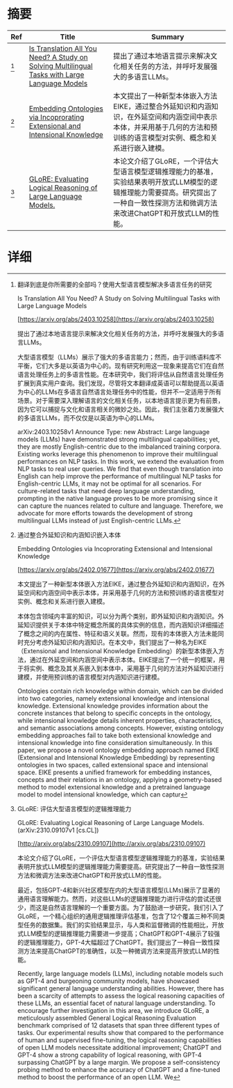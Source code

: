# 摘要

| Ref | Title | Summary |
| --- | --- | --- |
| [^1] | [Is Translation All You Need? A Study on Solving Multilingual Tasks with Large Language Models](https://arxiv.org/abs/2403.10258) | 提出了通过本地语言提示来解决文化相关任务的方法，并呼吁发展强大的多语言LLMs。 |
| [^2] | [Embedding Ontologies via Incoprorating Extensional and Intensional Knowledge](https://arxiv.org/abs/2402.01677) | 本文提出了一种新型本体嵌入方法EIKE，通过整合外延知识和内涵知识，在外延空间和内涵空间中表示本体，并采用基于几何的方法和预训练的语言模型对实例、概念和关系进行嵌入建模。 |
| [^3] | [GLoRE: Evaluating Logical Reasoning of Large Language Models.](http://arxiv.org/abs/2310.09107) | 本论文介绍了GLoRE，一个评估大型语言模型逻辑推理能力的基准，实验结果表明开放式LLM模型的逻辑推理能力需要提高。研究提出了一种自一致性探测方法和微调方法来改进ChatGPT和开放式LLM的性能。 |

# 详细

[^1]: 翻译到底是你所需要的全部吗？使用大型语言模型解决多语言任务的研究

    Is Translation All You Need? A Study on Solving Multilingual Tasks with Large Language Models

    [https://arxiv.org/abs/2403.10258](https://arxiv.org/abs/2403.10258)

    提出了通过本地语言提示来解决文化相关任务的方法，并呼吁发展强大的多语言LLMs。

    

    大型语言模型（LLMs）展示了强大的多语言能力；然而，由于训练语料库不平衡，它们大多是以英语为中心的。现有研究利用这一现象来提高它们在自然语言处理任务上的多语言性能。在本研究中，我们将评估从自然语言处理任务扩展到真实用户查询。我们发现，尽管将文本翻译成英语可以帮助提高以英语为中心的LLMs在多语言自然语言处理任务中的性能，但并不一定适用于所有场景。对于需要深入理解语言的文化相关任务，以本地语言提示更为有前景，因为它可以捕捉与文化和语言相关的微妙之处。因此，我们主张着力发展强大的多语言LLMs，而不仅仅是以英语为中心的LLMs。

    arXiv:2403.10258v1 Announce Type: new  Abstract: Large language models (LLMs) have demonstrated strong multilingual capabilities; yet, they are mostly English-centric due to the imbalanced training corpora. Existing works leverage this phenomenon to improve their multilingual performances on NLP tasks. In this work, we extend the evaluation from NLP tasks to real user queries. We find that even though translation into English can help improve the performance of multilingual NLP tasks for English-centric LLMs, it may not be optimal for all scenarios. For culture-related tasks that need deep language understanding, prompting in the native language proves to be more promising since it can capture the nuances related to culture and language. Therefore, we advocate for more efforts towards the development of strong multilingual LLMs instead of just English-centric LLMs.
    
[^2]: 通过整合外延知识和内涵知识嵌入本体

    Embedding Ontologies via Incoprorating Extensional and Intensional Knowledge

    [https://arxiv.org/abs/2402.01677](https://arxiv.org/abs/2402.01677)

    本文提出了一种新型本体嵌入方法EIKE，通过整合外延知识和内涵知识，在外延空间和内涵空间中表示本体，并采用基于几何的方法和预训练的语言模型对实例、概念和关系进行嵌入建模。

    

    本体包含领域内丰富的知识，可以分为两个类别，即外延知识和内涵知识。外延知识提供关于本体中特定概念所属的具体实例的信息，而内涵知识详细描述了概念之间的内在属性、特征和语义关联。然而，现有的本体嵌入方法未能同时充分考虑外延知识和内涵知识。在本文中，我们提出了一种名为EIKE（Extensional and Intensional Knowledge Embedding）的新型本体嵌入方法，通过在外延空间和内涵空间中表示本体。EIKE提出了一个统一的框架，用于将实例、概念及其关系嵌入到本体中，采用基于几何的方法对外延知识进行建模，并使用预训练的语言模型对内涵知识进行建模。

    Ontologies contain rich knowledge within domain, which can be divided into two categories, namely extensional knowledge and intensional knowledge. Extensional knowledge provides information about the concrete instances that belong to specific concepts in the ontology, while intensional knowledge details inherent properties, characteristics, and semantic associations among concepts. However, existing ontology embedding approaches fail to take both extensional knowledge and intensional knowledge into fine consideration simultaneously. In this paper, we propose a novel ontology embedding approach named EIKE (Extensional and Intensional Knowledge Embedding) by representing ontologies in two spaces, called extensional space and intensional space. EIKE presents a unified framework for embedding instances, concepts and their relations in an ontology, applying a geometry-based method to model extensional knowledge and a pretrained language model to model intensional knowledge, which can captur
    
[^3]: GLoRE: 评估大型语言模型的逻辑推理能力

    GLoRE: Evaluating Logical Reasoning of Large Language Models. (arXiv:2310.09107v1 [cs.CL])

    [http://arxiv.org/abs/2310.09107](http://arxiv.org/abs/2310.09107)

    本论文介绍了GLoRE，一个评估大型语言模型逻辑推理能力的基准，实验结果表明开放式LLM模型的逻辑推理能力需要提高。研究提出了一种自一致性探测方法和微调方法来改进ChatGPT和开放式LLM的性能。

    

    最近，包括GPT-4和新兴社区模型在内的大型语言模型(LLMs)展示了显著的通用语言理解能力。然而，对这些LLMs的逻辑推理能力进行评估的尝试还很少，而这是自然语言理解的一个重要方面。为了鼓励进一步研究，我们引入了GLoRE，一个精心组织的通用逻辑推理评估基准，包含了12个覆盖三种不同类型任务的数据集。我们的实验结果显示，与人类和监督微调的性能相比，开放式LLM模型的逻辑推理能力需要进一步提高；ChatGPT和GPT-4展示了较强的逻辑推理能力，GPT-4大幅超过了ChatGPT。我们提出了一种自一致性探测方法来提高ChatGPT的准确性，以及一种微调方法来提高开放式LLM的性能。

    Recently, large language models (LLMs), including notable models such as GPT-4 and burgeoning community models, have showcased significant general language understanding abilities. However, there has been a scarcity of attempts to assess the logical reasoning capacities of these LLMs, an essential facet of natural language understanding. To encourage further investigation in this area, we introduce GLoRE, a meticulously assembled General Logical Reasoning Evaluation benchmark comprised of 12 datasets that span three different types of tasks. Our experimental results show that compared to the performance of human and supervised fine-tuning, the logical reasoning capabilities of open LLM models necessitate additional improvement; ChatGPT and GPT-4 show a strong capability of logical reasoning, with GPT-4 surpassing ChatGPT by a large margin. We propose a self-consistency probing method to enhance the accuracy of ChatGPT and a fine-tuned method to boost the performance of an open LLM. We 
    

